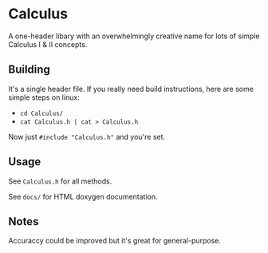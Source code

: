 # Calculus
A one-header libary with an overwhelmingly creative name for lots of simple Calculus I & II concepts.

## Building
It's a single header file. If you really need build instructions, here are some simple steps on linux:

* `cd Calculus/`
* `cat Calculus.h | cat > Calculus.h`

Now just `#include "Calculus.h"` and you're set.

## Usage
See `Calculus.h` for all methods. 

See `docs/` for HTML doxygen documentation.

## Notes
Accuraccy could be improved but it's great for general-purpose.